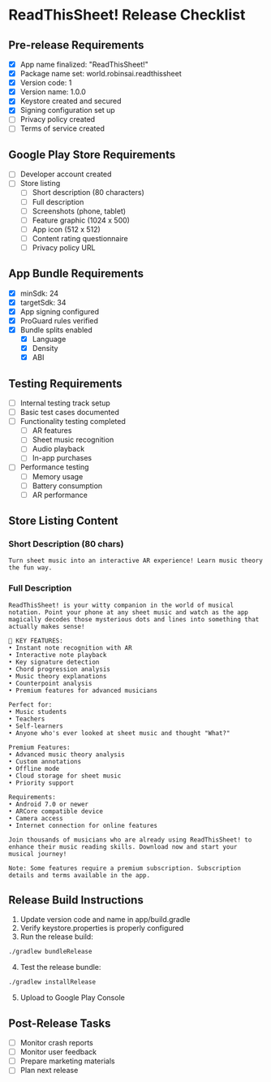 # ReadThisSheet! Release Checklist

## Pre-release Requirements
- [x] App name finalized: "ReadThisSheet!"
- [x] Package name set: world.robinsai.readthissheet
- [x] Version code: 1
- [x] Version name: 1.0.0
- [x] Keystore created and secured
- [x] Signing configuration set up
- [ ] Privacy policy created
- [ ] Terms of service created

## Google Play Store Requirements
- [ ] Developer account created
- [ ] Store listing
  - [ ] Short description (80 characters)
  - [ ] Full description
  - [ ] Screenshots (phone, tablet)
  - [ ] Feature graphic (1024 x 500)
  - [ ] App icon (512 x 512)
  - [ ] Content rating questionnaire
  - [ ] Privacy policy URL

## App Bundle Requirements
- [x] minSdk: 24
- [x] targetSdk: 34
- [x] App signing configured
- [x] ProGuard rules verified
- [x] Bundle splits enabled
  - [x] Language
  - [x] Density
  - [x] ABI

## Testing Requirements
- [ ] Internal testing track setup
- [ ] Basic test cases documented
- [ ] Functionality testing completed
  - [ ] AR features
  - [ ] Sheet music recognition
  - [ ] Audio playback
  - [ ] In-app purchases
- [ ] Performance testing
  - [ ] Memory usage
  - [ ] Battery consumption
  - [ ] AR performance

## Store Listing Content

### Short Description (80 chars)
```
Turn sheet music into an interactive AR experience! Learn music theory the fun way.
```

### Full Description
```
ReadThisSheet! is your witty companion in the world of musical notation. Point your phone at any sheet music and watch as the app magically decodes those mysterious dots and lines into something that actually makes sense!

🎵 KEY FEATURES:
• Instant note recognition with AR
• Interactive note playback
• Key signature detection
• Chord progression analysis
• Music theory explanations
• Counterpoint analysis
• Premium features for advanced musicians

Perfect for:
• Music students
• Teachers
• Self-learners
• Anyone who's ever looked at sheet music and thought "What?"

Premium Features:
• Advanced music theory analysis
• Custom annotations
• Offline mode
• Cloud storage for sheet music
• Priority support

Requirements:
• Android 7.0 or newer
• ARCore compatible device
• Camera access
• Internet connection for online features

Join thousands of musicians who are already using ReadThisSheet! to enhance their music reading skills. Download now and start your musical journey!

Note: Some features require a premium subscription. Subscription details and terms available in the app.
```

## Release Build Instructions
1. Update version code and name in app/build.gradle
2. Verify keystore.properties is properly configured
3. Run the release build:
```bash
./gradlew bundleRelease
```
4. Test the release bundle:
```bash
./gradlew installRelease
```
5. Upload to Google Play Console

## Post-Release Tasks
- [ ] Monitor crash reports
- [ ] Monitor user feedback
- [ ] Prepare marketing materials
- [ ] Plan next release

